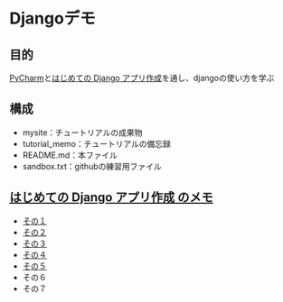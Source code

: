 # Djangoデモ

## 目的
[PyCharm](https://pleiades.io/help/pycharm/basic-tutorials.html)と[はじめての Django アプリ作成](https://docs.djangoproject.com/ja/2.2/intro/)を通し、djangoの使い方を学ぶ

## 構成
- mysite：チュートリアルの成果物
- tutorial_memo：チュートリアルの備忘録
- README.md：本ファイル
- sandbox.txt：githubの練習用ファイル


## [はじめての Django アプリ作成 のメモ](https://docs.djangoproject.com/ja/2.2/intro/)
- [その１](tutorial_memo/memo_01.md)
- [その２](tutorial_memo/memo_02.md)
- [その３](tutorial_memo/memo_03.md)
- [その４](tutorial_memo/memo_04.md)
- [その５](tutorial_memo/memo_05.md)
- その６
- その７
